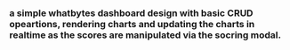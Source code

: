 ### a simple whatbytes dashboard design with basic CRUD opeartions, rendering charts and updating the charts in realtime as the scores are manipulated via the socring modal.

